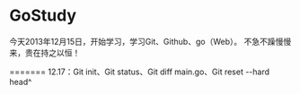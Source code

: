 GoStudy
=======
今天2013年12月15日，开始学习，学习Git、Github、go（Web）。 
不急不躁慢慢来，贵在持之以恒！

=======
12.17：Git init、Git status、Git diff main.go、Git reset --hard head^ 
